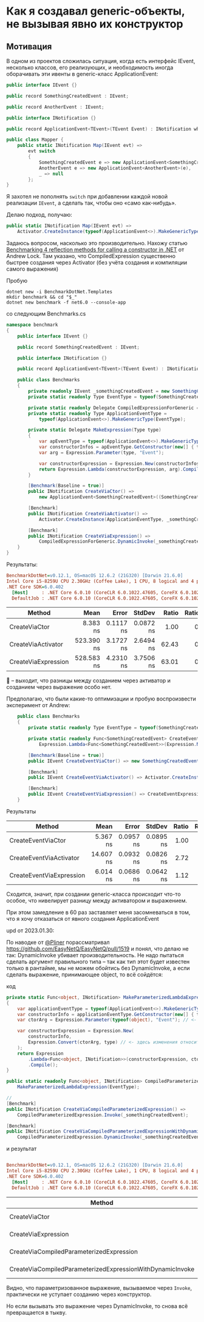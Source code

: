 # Как я создавал generic-объекты, не вызывая явно их конструктор 

## Мотивация

В одном из проектов сложилась ситуация, когда есть интерфейс IEvent, несколько классов, его реализующих,
и необходимость иногда оборачивать эти ивенты в generic-класс ApplicationEvent:

```csharp
public interface IEvent {}

public record SomethingCreatedEvent : IEvent;

public record AnotherEvent : IEvent;

public interface INotification {}

public record ApplicationEvent<TEvent>(TEvent Event) : INotification where TEvent : IEvent;

public class Mapper { 
    public static INotification Map(IEvent evt) =>
        evt switch
        {
            SomethingCreatedEvent e => new ApplicationEvent<SomethingCreatedEvent>(e),
            AnotherEvent e => new ApplicationEvent<AnotherEvent>(e),
            _ => null
        };
}
```

Я захотел не пополнять `switch` при добавлении каждой новой реализации `IEvent`,
а сделать так, чтобы оно «само как-нибудь».

Делаю подход, получаю:
```csharp
public static INotification Map(IEvent evt) =>
    Activator.CreateInstance(typeof(ApplicationEvent<>).MakeGenericType(evt.GetType()), evt) as INotification;
```

Задаюсь вопросом, насколько это производительно. Нахожу статью 
[Benchmarking 4 reflection methods for calling a constructor in .NET](https://andrewlock.net/benchmarking-4-reflection-methods-for-calling-a-constructor-in-dotnet/)
от Andrew Lock. Там указано, что CompiledExpression существенно быстрее создания через Activator (без учёта создания и
компиляции самого выражения)

Пробую

```shell
dotnet new -i BenchmarkDotNet.Templates
mkdir benchmark && cd "$_"
dotnet new benchmark -f net6.0 --console-app
```

со следующим Benchmarks.cs

```csharp
namespace benchmark
{
    public interface IEvent {}

    public record SomethingCreatedEvent : IEvent;

    public interface INotification {}

    public record ApplicationEvent<TEvent>(TEvent Event) : INotification where TEvent : IEvent;

    public class Benchmarks
    {
        private readonly IEvent _somethingCreatedEvent = new SomethingCreatedEvent();
        private static readonly Type EventType = typeof(SomethingCreatedEvent);

        private static readonly Delegate CompiledExpressionForGeneric = MakeExpression(EventType);
        private static readonly Type ApplicationEventType =
            typeof(ApplicationEvent<>).MakeGenericType(EventType);

        private static Delegate MakeExpression(Type type)
        {
            var apEventType = typeof(ApplicationEvent<>).MakeGenericType(type);
            var constructorInfos = apEventType.GetConstructor(new[] { type });
            var arg = Expression.Parameter(type, "Event");

            var constructorExpression = Expression.New(constructorInfos, arg);
            return Expression.Lambda(constructorExpression, arg).Compile();
        }

        [Benchmark(Baseline = true)]
        public INotification CreateViaCtor() =>
            new ApplicationEvent<SomethingCreatedEvent>((SomethingCreatedEvent)_somethingCreatedEvent);

        [Benchmark]
        public INotification CreateViaActivator() =>
            Activator.CreateInstance(ApplicationEventType, _somethingCreatedEvent) as INotification;

        [Benchmark]
        public INotification CreateViaExpression() =>
            CompiledExpressionForGeneric.DynamicInvoke(_somethingCreatedEvent) as INotification;
    }
}
```

Результаты:
``` ini
BenchmarkDotNet=v0.12.1, OS=macOS 12.6.2 (21G320) [Darwin 21.6.0]
Intel Core i5-8259U CPU 2.30GHz (Coffee Lake), 1 CPU, 8 logical and 4 physical cores
.NET Core SDK=6.0.402
  [Host]     : .NET Core 6.0.10 (CoreCLR 6.0.1022.47605, CoreFX 6.0.1022.47605), X64 RyuJIT
  DefaultJob : .NET Core 6.0.10 (CoreCLR 6.0.1022.47605, CoreFX 6.0.1022.47605), X64 RyuJIT
```

|              Method |       Mean |     Error |    StdDev | Ratio | RatioSD |
|-------------------- |-----------:|----------:|----------:|------:|--------:|
|       CreateViaCtor |   8.383 ns | 0.1117 ns | 0.0872 ns |  1.00 |    0.00 |
|  CreateViaActivator | 523.390 ns | 3.1727 ns | 2.6494 ns | 62.43 |    0.71 |
| CreateViaExpression | 528.583 ns | 4.2310 ns | 3.7506 ns | 63.01 |    0.81 |

🤔 – выходит, что разницы между созданием через активатор и созданием через выражение особо нет.

Предполагаю, что были какие-то оптимизации и пробую воспроизвести эксперимент от Andrew:

```csharp
    public class Benchmarks
    {
        private static readonly Type EventType = typeof(SomethingCreatedEvent);

        private static readonly Func<SomethingCreatedEvent> CreateEventExpression =
            Expression.Lambda<Func<SomethingCreatedEvent>>(Expression.New(EventType)).Compile();  

        [Benchmark(Baseline = true)]
        public IEvent CreateEventViaCtor() => new SomethingCreatedEvent();

        [Benchmark]
        public IEvent CreateEventViaActivator() => Activator.CreateInstance(EventType) as IEvent;

        [Benchmark]
        public IEvent CreateEventViaExpression() => CreateEventExpression.Invoke();
    }
```

Результаты 

|                   Method |      Mean |     Error |    StdDev | Ratio | RatioSD |
|------------------------- |----------:|----------:|----------:|------:|--------:|
|       CreateEventViaCtor |  5.367 ns | 0.0957 ns | 0.0895 ns |  1.00 |    0.00 |
|  CreateEventViaActivator | 14.607 ns | 0.0932 ns | 0.0826 ns |  2.72 |    0.06 |
| CreateEventViaExpression |  6.014 ns | 0.0686 ns | 0.0642 ns |  1.12 |    0.02 |

Сходится, значит, при создании generic-класса происходит что-то особое, что нивелирует разницу между активатором и выражением.

При этом замедление в 60 раз заставляет меня засомневаться в том, что я хочу отказаться от явного создания ApplicationEvent

upd от 2023.01.30:

По наводке от [@Pliner](https://github.com/Pliner) порассматривал https://github.com/EasyNetQ/EasyNetQ/pull/1519 и понял, что делаю не так: DynamicInvoke убивает производительность. Не надо пытаться сделать аргумент правильного типа – так как тип этот будет известен только в рантайме, мы не можем обойтись без DynamicInvoke, а если сделать выражение, принимающее object, то всё сойдётся:

код

```csharp
private static Func<object, INotification> MakeParameterizedLambdaExpression(Type type)
{
    var applicationEventType = typeof(ApplicationEvent<>).MakeGenericType(type);
    var constructorInfo = applicationEventType.GetConstructor(new[] { type });
    var ctorArg = Expression.Parameter(typeof(object), "Event"); // <- здесь изменения относительно первоначального варианта

    var constructorExpression = Expression.New(
        constructorInfo,
        Expression.Convert(ctorArg, type) // <- здесь изменения относительно первоначального варианта
    );
    return Expression
        .Lambda<Func<object, INotification>>(constructorExpression, ctorArg)  // <- параметризованная Lambda
        .Compile();
}

public static readonly Func<object, INotification> CompiledParameterizedExpression =
    MakeParameterizedLambdaExpression(EventType);

// 
[Benchmark]
public INotification CreateViaCompiledParameterizedExpression() =>
    CompiledParameterizedExpression.Invoke(_somethingCreatedEvent);

[Benchmark]
public INotification CreateViaCompiledParameterizedExpressionWithDynamicInvoke() =>
    CompiledParameterizedExpression.DynamicInvoke(_somethingCreatedEvent) as INotification;
```

и результат

``` ini

BenchmarkDotNet=v0.12.1, OS=macOS 12.6.2 (21G320) [Darwin 21.6.0]
Intel Core i5-8259U CPU 2.30GHz (Coffee Lake), 1 CPU, 8 logical and 4 physical cores
.NET Core SDK=6.0.402
  [Host]     : .NET Core 6.0.10 (CoreCLR 6.0.1022.47605, CoreFX 6.0.1022.47605), X64 RyuJIT
  DefaultJob : .NET Core 6.0.10 (CoreCLR 6.0.1022.47605, CoreFX 6.0.1022.47605), X64 RyuJIT
```
|                                                    Method |       Mean |     Error |     StdDev | Ratio | RatioSD |
|---------------------------------------------------------- |-----------:|----------:|-----------:|------:|--------:|
|                                             CreateViaCtor |   7.314 ns | 0.0606 ns |  0.0537 ns |  1.00 |    0.00 |
|                                       CreateViaExpression | 482.540 ns | 9.3683 ns | 12.1814 ns | 65.75 |    1.59 |
|                  CreateViaCompiledParameterizedExpression |   8.352 ns | 0.1674 ns |  0.1566 ns |  1.14 |    0.02 |
| CreateViaCompiledParameterizedExpressionWithDynamicInvoke | 507.757 ns | 2.4929 ns |  2.2099 ns | 69.43 |    0.57 |

Видно, что параметризованное выражение, вызываемое через `Invoke`, практически не уступает созданию через конструктор.

Но если вызывать это выражение через DynamicInvoke, то снова всё превращается в тыкву.